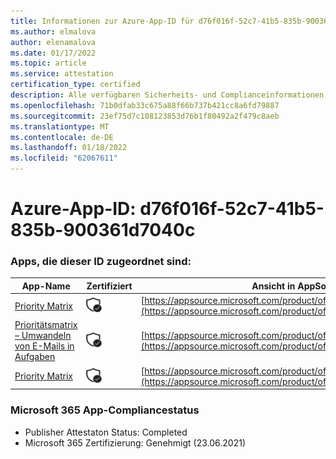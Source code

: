 ```yaml
---
title: Informationen zur Azure-App-ID für d76f016f-52c7-41b5-835b-900361d7040c
ms.author: elmalova
author: elenamalova
ms.date: 01/17/2022
ms.topic: article
ms.service: attestation
certification_type: certified
description: Alle verfügbaren Sicherheits- und Complianceinformationen für d76f016f-52c7-41b5-835b-900361d7040c.
ms.openlocfilehash: 71b0dfab33c675a88f66b737b421cc8a6fd79887
ms.sourcegitcommit: 23ef75d7c108123853d76b1f80492a2f479c8aeb
ms.translationtype: MT
ms.contentlocale: de-DE
ms.lasthandoff: 01/18/2022
ms.locfileid: "62067611"
---
```

# <a name="azure-app-id-d76f016f-52c7-41b5-835b-900361d7040c"></a>Azure-App-ID: d76f016f-52c7-41b5-835b-900361d7040c


### <a name="apps-associated-with-this-id"></a>Apps, die dieser ID zugeordnet sind:
| **App-Name** | **Zertifiziert** | **Ansicht in AppSource** |
|--------------|---------------|-----------------------|
| [Priority Matrix](https://docs.microsoft.com/microsoft-365-app-certification/forward/WA104382005) | <img alt="Certified application badge" src="../media/certified-badge.png" height="25" width="25" /> | [https://appsource.microsoft.com/product/office/WA104382005](https://appsource.microsoft.com/product/office/WA104382005) |
| [Prioritätsmatrix – Umwandeln von E-Mails in Aufgaben](https://docs.microsoft.com/microsoft-365-app-certification/forward/WA104381735) | <img alt="Certified application badge" src="../media/certified-badge.png" height="25" width="25" /> | [https://appsource.microsoft.com/product/office/WA104381735](https://appsource.microsoft.com/product/office/WA104381735) |
| [Priority Matrix](https://docs.microsoft.com/microsoft-365-app-certification/forward/appfluenceinc.m_pm_msft) | <img alt="Certified application badge" src="../media/certified-badge.png" height="25" width="25" /> | [https://appsource.microsoft.com/product/office/appfluenceinc.m_pm_msft](https://appsource.microsoft.com/product/office/appfluenceinc.m_pm_msft) |

### <a name="microsoft-365-app-compliance-status"></a>Microsoft 365 App-Compliancestatus
- Publisher Attestaton Status: Completed
- Microsoft 365 Zertifizierung: Genehmigt (23.06.2021)
